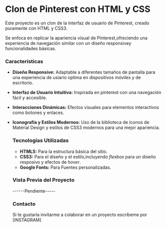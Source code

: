 # Clon de Pinterest con HTML y CSS
Este proyecto es un clon de la interfaz  de usuario de Pinterest, creado puramente con HTML y CSS3.

Se enfoca en replicar la apariencia visual de Pinterest,ofreciendo una experiencia de navegación similar con un diseño responsivey funcionalidades básicas.

### Características

* **Diseño Responsive:** Adaptable a diferentes tamaños de pantalla para una experiencia de usiario optima en dispositivos móviles y de escritorio.

* **Interfaz de Usuario Intuitiva:** Inspirada en pinterest con una navegación fácil y accesible.
* **Interacciones Dinámicas:** Efectos visuales para elementos interactivos como botones y enlaces.
* **Iconografía y Estilos Modernos:** Uso de la biblioteca de íconos de Material Design y estilos de CSS3 modernos para una mejor apariencia.


  ### Tecnologías Utilizadas
  + **HTML5:** Para la estructura básica del sitio.
  +  **CSS3:** Para el diseño y el estilo,incluyendo _flexbox_ para un diseño resposivo y efectos de _hover_.
  +  **Google Fonts:** Para Fuentes personalizadas.
 

    ### Vista Previa del Proyecto

  ------Pendiente-----
   ###   Contacto

  Si te gustaría invitarme a colaborar en un proyecto escríbeme por [INSTAGRAM]
  
